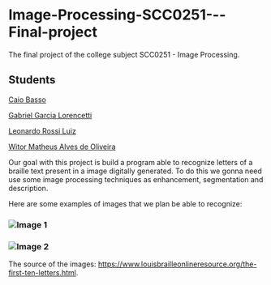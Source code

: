 # Image-Processing-SCC0251---Final-project
The final project of the college subject SCC0251 - Image Processing.

## Students

[Caio Basso](https://github.com/caioadb)

[Gabriel Garcia Lorencetti](https://github.com/gabrielgarcia7)

[Leonardo Rossi Luiz](https://github.com/leonrossi)

[Witor Matheus Alves de Oliveira](https://github.com/witorMao)


Our goal with this project is build a program able to recognize letters of a braille text present in a image digitally generated. To do this we gonna need use some image processing techniques as enhancement, segmentation and description.

Here are some examples of images that we plan be able to recognize:

### ![Image 1](https://www.louisbrailleonlineresource.org/uploads/1/9/4/4/19443713/editor/cci15012018-2.jpg?1516324131)

### ![Image 2](https://www.louisbrailleonlineresource.org/uploads/1/9/4/4/19443713/editor/cci15012018-2-2.jpg?1516060813)

The source of the images: https://www.louisbrailleonlineresource.org/the-first-ten-letters.html.
